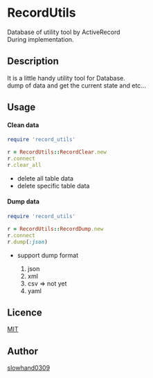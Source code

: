# RecordUtils

Database of utility tool by ActiveRecord<br>
During implementation.

## Description

It is a little handy utility tool for Database.<br>
dump of data and get the current state and etc...

## Usage


#### Clean data

```ruby
require 'record_utils'

r = RecordUtils::RecordClear.new
r.connect
r.clear_all
```
* delete all table data
* delete specific table data

#### Dump data

```ruby
require 'record_utils'

r = RecordUtils::RecordDump.new
r.connect
r.dump(:json)
```

* support dump format

  1. json
  2. xml
  3. csv => not yet
  4. yaml


## Licence

  [MIT](https://github.com/tcnksm/tool/blob/master/LICENCE)

## Author

  [slowhand0309](https://github.com/Slowhand0309)

